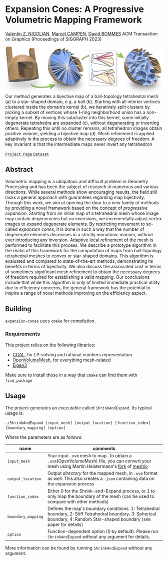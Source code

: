 # Expansion Cones: A Progressive Volumetric Mapping Framework

[Valentin Z. NIGOLIAN](https://cgg.unibe.ch/), [Marcel CAMPEN](http://graphics.cs.uos.de/), [David BOMMES](https://cgg.unibe.ch/)
ACM Transaction on Graphics (Proceedings of SIGGRAPH 2023)

![](cover-picture.png)
Our method generates a bijective map of a ball-topology tetrahedral mesh (a) to a star-shaped domain, e.g. a ball (b). Starting with all interior vertices
clustered inside the domain’s kernel (b), we iteratively split clusters by picking a subset of vertices whose 1-ring neighborhood union has a non-empty kernel.
By moving this subcluster into this kernel, some initially degenerate tetrahedra are expanded (c), without degenerating or inverting others. Repeating this
until no cluster remains, all tetrahedron images obtain positive volume, yielding a bijective map (d). Mesh refinement is applied adaptively in the process to
obtain the necessary degrees of freedom. A key invariant is that the intermediate maps never invert any tetrahedron

[`Project Page`](https://www.algohex.eu/publications/expansion-cones/)
[`Dataset`](todo)

## Abstract
Volumetric mapping is a ubiquitous and difficult problem in Geometry Processing and has been the subject of research in numerous and various directions. 
While several methods show encouraging results, the field still lacks a general approach with guarantees regarding map bijectivity. 
Through this work, we aim at opening the door to a new family of methods by providing a novel framework based on the concept of _progressive expansion_.
Starting from an initial map of a tetrahedral mesh whose image may contain degeneracies but no inversions, we incrementally adjust vertex images to expand degenerate elements. 
By restricting movement to so-called _expansion cones_, it is done in such a way that the number of degenerate elements decreases in a strictly monotonic manner, without ever introducing any inversion. 
Adaptive local refinement of the mesh is performed  to facilitate this process.
We describe a prototype algorithm in the realm of this framework for the computation of maps from ball-topology tetrahedral meshes to convex or star-shaped domains.
This algorithm is evaluated and compared to state-of-the-art methods, demonstrating its benefits in terms of bijectivity.
We also discuss the associated cost in terms of sometimes significant mesh refinement to obtain the necessary degrees of freedom required for establishing a valid mapping.
Our conclusions include that while this algorithm is only of limited immediate practical utility due to efficiency concerns, the general framework has the potential to inspire a range of novel methods improving on the efficiency aspect.


## Building

`expansion-cones` uses `cmake` for compilation.

### Requirements
This project relies on the following libraries:

* [CGAL](https://www.cgal.org/), for LP-solving and rational numbers representation
* [OpenVolumeMesh](https://www.graphics.rwth-aachen.de/software/openvolumemesh/), for everything mesh-related
* [Eigen3](https://eigen.tuxfamily.org/index.php?title=Main_Page)

Make sure to install those in a way that `cmake` can find them with `find_package`

## Usage

The project generates an executable called `ShrinkAndExpand`. Its typical usage is:

    ./ShrinkAndExpand [input_mesh] [output_location] [function_index] [boundary_mapping] [option]

Where the parameters are as follows:

|  name          |  comments                                                                                                                                      |
|----------------|----------------------------------------------------------------------------------------------------------------------------------------------|
|  `input_mesh`  | Your input `.ovm` mesh to map. To obtain a `.ovm`(OpenVolumeMesh) file, you can convert your mesh using Martin Heistermann's [fork]( https://github.com/mheistermann/meshio) of [meshio](https://pypi.org/project/meshio/)  |
|  `output_location`  | Output _directory_ for the mapped mesh, in `.ovm` format as well. This also creates a `.json` containing data on the expansion process  |
| `function_index`  | Either 0 for the Shrink-and-Expand process, or 1 to only map the boundary of the mesh (can be used to compare with other methods) |
| `boundary_mapping`  | Defines the map's boundary conditions. 1: Tetrahedral boundary, 2: Stiff Tetrahedral boundary, 3: Spherical boundary, 4: Random Star-shaped boundary (see paper for details)  | 
| `option`  | Function-dependent option (0 by default). Please run `ShrinkAndExpand` without any argument for details.|

More information can be found by running `ShrinkAndExpand` without any argument.



